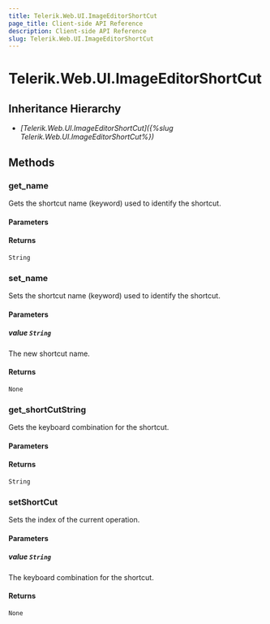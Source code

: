 ```yaml
---
title: Telerik.Web.UI.ImageEditorShortCut
page_title: Client-side API Reference
description: Client-side API Reference
slug: Telerik.Web.UI.ImageEditorShortCut
---
```


# Telerik.Web.UI.ImageEditorShortCut  

## Inheritance Hierarchy

* *[Telerik.Web.UI.ImageEditorShortCut]({%slug Telerik.Web.UI.ImageEditorShortCut%})*

## Methods

###  get_name

Gets the shortcut name (keyword) used to identify the shortcut.

#### Parameters

#### Returns

`String`

###  set_name

Sets the shortcut name (keyword) used to identify the shortcut.

#### Parameters

##### value `String`

The new shortcut name.

#### Returns

`None` 

###  get_shortCutString

Gets the keyboard combination for the shortcut.
#### Parameters

#### Returns

`String` 

###  setShortCut

Sets the index of the current operation.

#### Parameters

##### value `String`

The keyboard combination for the shortcut.

#### Returns

`None` 
